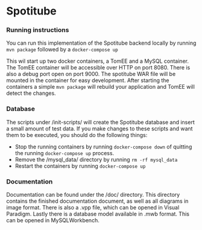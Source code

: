 # Spotitube

### Running instructions
You can run this implementation of the Spotitube backend locally by running `mvn package` followed by a `docker-compose up`

This wil start up two docker containers, a TomEE and a MySQL container.
The TomEE container will be accessible over HTTP on port 8080. There is also a debug port open on port 9000.
The spotitube WAR file will be mounted in the container for easy development. After starting the containers a simple `mvn package` will rebuild your application and TomEE will detect the changes.

### Database
The scripts under /init-scripts/ will create the Spotitube database and insert a small amount of test data.
If you make changes to these scripts and want them to be executed, you should do the following things:
- Stop the running containers by running `docker-compose down` of quitting the running `docker-compose up` process.
- Remove the /mysql_data/ directory by running `rm -rf mysql_data`
- Restart the containers by running `docker-compose up`

### Documentation
Documentation can be found under the /doc/ directory. This directory contains the finished documentation document, as well as all diagrams in image format.
There is also a .vpp file, which can be opened in Visual Paradigm. Lastly there is a database model available in .mwb format. This can be opened in MySQLWorkbench.

